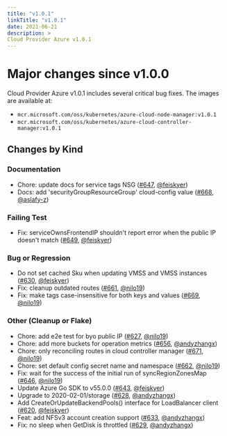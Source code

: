 ```yaml
---
title: "v1.0.1"
linkTitle: "v1.0.1"
date: 2021-06-21
description: >
Cloud Provider Azure v1.0.1
--- 
```


# Major changes since v1.0.0

Cloud Provider Azure v1.0.1 includes several critical bug fixes. The images are available at:

- `mcr.microsoft.com/oss/kubernetes/azure-cloud-node-manager:v1.0.1`
- `mcr.microsoft.com/oss/kubernetes/azure-cloud-controller-manager:v1.0.1`

## Changes by Kind

### Documentation

- Chore: update docs for service tags NSG ([#647](https://github.com/kubernetes-sigs/cloud-provider-azure/pull/647), [@feiskyer](https://github.com/feiskyer))
- Docs: add 'securityGroupResourceGroup' cloud-config value ([#668](https://github.com/kubernetes-sigs/cloud-provider-azure/pull/668), [@aslafy-z](https://github.com/aslafy-z))

### Failing Test

- Fix: serviceOwnsFrontendIP shouldn't report error when the public IP doesn't match ([#649](https://github.com/kubernetes-sigs/cloud-provider-azure/pull/649), [@feiskyer](https://github.com/feiskyer))

### Bug or Regression

- Do not set cached Sku when updating VMSS and VMSS instances ([#630](https://github.com/kubernetes-sigs/cloud-provider-azure/pull/630), [@feiskyer](https://github.com/feiskyer))
- Fix: cleanup outdated routes ([#661](https://github.com/kubernetes-sigs/cloud-provider-azure/pull/661), [@nilo19](https://github.com/nilo19))
- Fix: make tags case-insensitive for both keys and values ([#669](https://github.com/kubernetes-sigs/cloud-provider-azure/pull/669), [@nilo19](https://github.com/nilo19))

### Other (Cleanup or Flake)

- Chore: add e2e test for byo public IP ([#627](https://github.com/kubernetes-sigs/cloud-provider-azure/pull/627), [@nilo19](https://github.com/nilo19))
- Chore: add more buckets for operation metrics ([#656](https://github.com/kubernetes-sigs/cloud-provider-azure/pull/656), [@andyzhangx](https://github.com/andyzhangx))
- Chore: only reconciling routes in cloud controller manager ([#671](https://github.com/kubernetes-sigs/cloud-provider-azure/pull/671), [@nilo19](https://github.com/nilo19))
- Chore: set default config secret name and namespace ([#662](https://github.com/kubernetes-sigs/cloud-provider-azure/pull/662), [@nilo19](https://github.com/nilo19))
- Fix: wait for the success of the initial run of syncRegionZonesMap ([#646](https://github.com/kubernetes-sigs/cloud-provider-azure/pull/646), [@nilo19](https://github.com/nilo19))
- Update Azure Go SDK to v55.0.0 ([#643](https://github.com/kubernetes-sigs/cloud-provider-azure/pull/643), [@feiskyer](https://github.com/feiskyer))
- Upgrade to 2020-02-01/storage ([#628](https://github.com/kubernetes-sigs/cloud-provider-azure/pull/628), [@andyzhangx](https://github.com/andyzhangx))
- Add CreateOrUpdateBackendPools() interface for LoadBalancer client ([#620](https://github.com/kubernetes-sigs/cloud-provider-azure/pull/620), [@feiskyer](https://github.com/feiskyer))
- Feat: add NFSv3 account creation support ([#633](https://github.com/kubernetes-sigs/cloud-provider-azure/pull/633), [@andyzhangx](https://github.com/andyzhangx))
- Fix: no sleep when GetDisk is throttled ([#629](https://github.com/kubernetes-sigs/cloud-provider-azure/pull/629), [@andyzhangx](https://github.com/andyzhangx))
